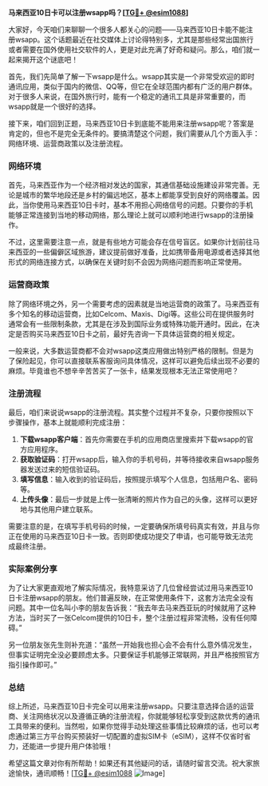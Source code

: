 **马来西亚10日卡可以注册wsapp吗？[[TG💪+ @esim1088](https://t.me/s/esim1088)]**

大家好，今天咱们来聊聊一个很多人都关心的问题——马来西亚10日卡能不能注册wsapp。这个话题最近在社交媒体上讨论得特别多，尤其是那些经常出国旅行或者需要在国外使用社交软件的人，更是对此充满了好奇和疑问。那么，咱们就一起来揭开这个谜底吧！

首先，我们先简单了解一下wsapp是什么。wsapp其实是一个非常受欢迎的即时通讯应用，类似于国内的微信、QQ等，但它在全球范围内都有广泛的用户群体。对于很多人来说，在国外旅行时，能有一个稳定的通讯工具是非常重要的，而wsapp就是一个很好的选择。

接下来，咱们回到正题，马来西亚10日卡到底能不能用来注册wsapp呢？答案是肯定的，但也不是完全无条件的。要搞清楚这个问题，我们需要从几个方面入手：网络环境、运营商政策以及注册流程。

### 网络环境

首先，马来西亚作为一个经济相对发达的国家，其通信基础设施建设非常完善。无论是城市的繁华地段还是乡村的偏远地区，基本上都能享受到良好的网络覆盖。因此，当你使用马来西亚10日卡时，基本不用担心网络信号的问题。只要你的手机能够正常连接到当地的移动网络，那么理论上就可以顺利地进行wsapp的注册操作。

不过，这里需要注意一点，就是有些地方可能会存在信号盲区。如果你计划前往马来西亚的一些偏僻区域旅游，建议提前做好准备，比如携带备用电源或者选择其他形式的网络连接方式，以确保在关键时刻不会因为网络问题而影响正常使用。

### 运营商政策

除了网络环境之外，另一个需要考虑的因素就是当地运营商的政策了。马来西亚有多个知名的移动运营商，比如Celcom、Maxis、Digi等。这些公司在提供服务时通常会有一些限制条款，尤其是在涉及到国际业务或特殊功能开通时。因此，在决定是否购买马来西亚10日卡之前，最好先咨询一下具体运营商的相关规定。

一般来说，大多数运营商都不会对wsapp这类应用做出特别严格的限制。但是为了保险起见，你可以直接联系客服询问具体情况，这样可以避免后续出现不必要的麻烦。毕竟谁也不想辛辛苦苦买了一张卡，结果发现根本无法正常使用吧？

### 注册流程

最后，咱们来说说wsapp的注册流程。其实整个过程并不复杂，只要你按照以下步骤操作，基本上就能顺利完成注册：

1. **下载wsapp客户端**：首先你需要在手机的应用商店里搜索并下载wsapp的官方应用程序。
2. **获取验证码**：打开wsapp后，输入你的手机号码，并等待接收来自wsapp服务器发送过来的短信验证码。
3. **填写信息**：输入收到的验证码后，按照提示填写个人信息，包括用户名、密码等。
4. **上传头像**：最后一步就是上传一张清晰的照片作为自己的头像，这样可以更好地与其他用户建立联系。

需要注意的是，在填写手机号码的时候，一定要确保所填号码真实有效，并且与你正在使用的马来西亚10日卡一致。否则即使成功提交了申请，也可能导致无法完成最终注册。

### 实际案例分享

为了让大家更直观地了解实际情况，我特意采访了几位曾经尝试过用马来西亚10日卡注册wsapp的朋友。他们普遍反映，在正常使用条件下，这套方法完全没有问题。其中一位名叫小李的朋友告诉我：“我去年去马来西亚玩的时候就用了这种方法，当时买了一张Celcom提供的10日卡，整个注册过程非常流畅，没有任何障碍。”

另一位朋友张先生则补充道：“虽然一开始我也担心会不会有什么意外情况发生，但事实证明完全没必要顾虑太多。只要保证手机能够正常联网，并且严格按照官方指引操作即可。”

### 总结

综上所述，马来西亚10日卡完全可以用来注册wsapp。只要注意选择合适的运营商、关注网络状况以及遵循正确的注册流程，你就能够轻松享受到这款优秀的通讯工具带来的便利。当然啦，如果你觉得手动处理这些事情比较麻烦的话，也可以考虑通过第三方平台购买预装好一切配置的虚拟SIM卡（eSIM），这样不仅省时省力，还能进一步提升用户体验哦！

希望这篇文章对你有所帮助！如果还有其他疑问的话，请随时留言交流。祝大家旅途愉快，通讯顺畅！[[TG💪+ @esim1088](https://t.me/s/esim1088) ![Image](https://i.postimg.cc/4NQfJmqS/Snipaste-2025-05-13-00-14-12.png)]